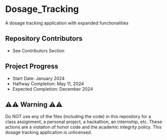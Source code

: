 # Dosage_Tracking
A dosage tracking application with expanded functionalities

## Repository Contributors
* See Contributors Section

## Project Progress
* Start Date: January 2024
* Halfway Completion: May 11, 2024
* Expected Completion: December 2024

## ⚠️⚠️ Warning ⚠️⚠️
Do NOT use any of the files (including the code) in this repository for a class assignment, a personal project, a hackathon, an internship, etc. These actions are a violation of honor code and the academic integrity policy. This dosage tracking application is unlicensed.
